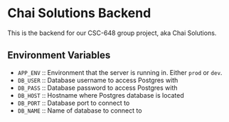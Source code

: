 # Chai Solutions Backend

This is the backend for our CSC-648 group project, aka Chai Solutions.

## Environment Variables

-   `APP_ENV` :: Environment that the server is running in. Either `prod` or `dev`.
-   `DB_USER` :: Database username to access Postgres with
-   `DB_PASS` :: Database password to access Postgres with
-   `DB_HOST` :: Hostname where Postgres database is located
-   `DB_PORT` :: Database port to connect to
-   `DB_NAME` :: Name of database to connect to

